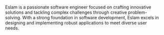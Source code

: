 Eslam is a passionate software engineer focused on crafting innovative solutions and tackling complex challenges through creative problem-solving. With a strong foundation in software development, Eslam excels in designing and implementing robust applications to meet diverse user needs.